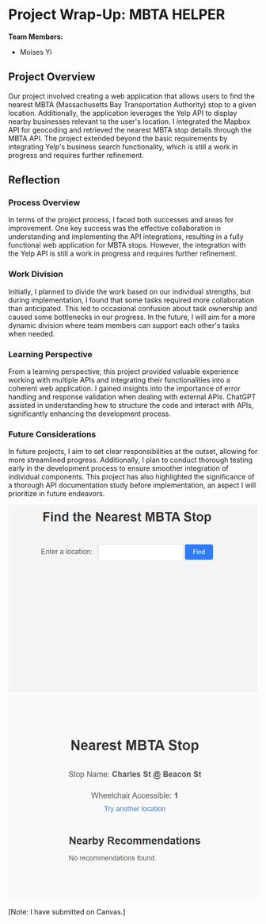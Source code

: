 # Project Wrap-Up: MBTA HELPER

**Team Members:**
- Moises Yi

## Project Overview

Our project involved creating a web application that allows users to find the nearest MBTA (Massachusetts Bay Transportation Authority) stop to a given location. Additionally, the application leverages the Yelp API to display nearby businesses relevant to the user's location. I integrated the Mapbox API for geocoding and retrieved the nearest MBTA stop details through the MBTA API. The project extended beyond the basic requirements by integrating Yelp's business search functionality, which is still a work in progress and requires further refinement.

## Reflection 

### Process Overview

In terms of the project process, I faced both successes and areas for improvement. One key success was the effective collaboration in understanding and implementing the API integrations, resulting in a fully functional web application for MBTA stops. However, the integration with the Yelp API is still a work in progress and requires further refinement.

### Work Division

Initially, I planned to divide the work based on our individual strengths, but during implementation, I found that some tasks required more collaboration than anticipated. This led to occasional confusion about task ownership and caused some bottlenecks in our progress. In the future, I will aim for a more dynamic division where team members can support each other's tasks when needed.

### Learning Perspective

From a learning perspective, this project provided valuable experience working with multiple APIs and integrating their functionalities into a coherent web application. I gained insights into the importance of error handling and response validation when dealing with external APIs. ChatGPT assisted in understanding how to structure the code and interact with APIs, significantly enhancing the development process.

### Future Considerations

In future projects, I aim to set clear responsibilities at the outset, allowing for more streamlined progress. Additionally, I plan to conduct thorough testing early in the development process to ensure smoother integration of individual components. This project has also highlighted the significance of a thorough API documentation study before implementation, an aspect I will prioritize in future endeavors.

![Search Page](search_page.jpg)
![Result Page](Result_page.jpg)

[Note: I have submitted on Canvas.]
